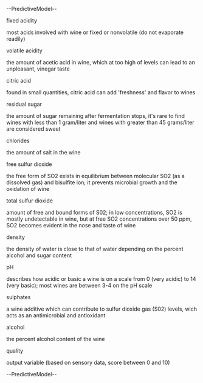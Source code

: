 --PredictiveModel--

fixed acidity

most acids involved with wine or fixed or nonvolatile (do not evaporate readily)

volatile acidity

the amount of acetic acid in wine, which at too high of levels can lead to an unpleasant, vinegar taste

citric acid

found in small quantities, citric acid can add 'freshness' and flavor to wines

residual sugar

the amount of sugar remaining after fermentation stops, it's rare to find wines with less than 1 gram/liter and wines with greater than 45 grams/liter are considered sweet

chlorides

the amount of salt in the wine

free sulfur dioxide

the free form of SO2 exists in equilibrium between molecular SO2 (as a dissolved gas) and bisulfite ion; it prevents microbial growth and the oxidation of wine

total sulfur dioxide

amount of free and bound forms of S02; in low concentrations, SO2 is mostly undetectable in wine, but at free SO2 concentrations over 50 ppm, SO2 becomes evident in the nose and taste of wine

density

the density of water is close to that of water depending on the percent alcohol and sugar content

pH

describes how acidic or basic a wine is on a scale from 0 (very acidic) to 14 (very basic); most wines are between 3-4 on the pH scale

sulphates

a wine additive which can contribute to sulfur dioxide gas (S02) levels, wich acts as an antimicrobial and antioxidant

alcohol

the percent alcohol content of the wine

quality

output variable (based on sensory data, score between 0 and 10)

--PredictiveModel--
